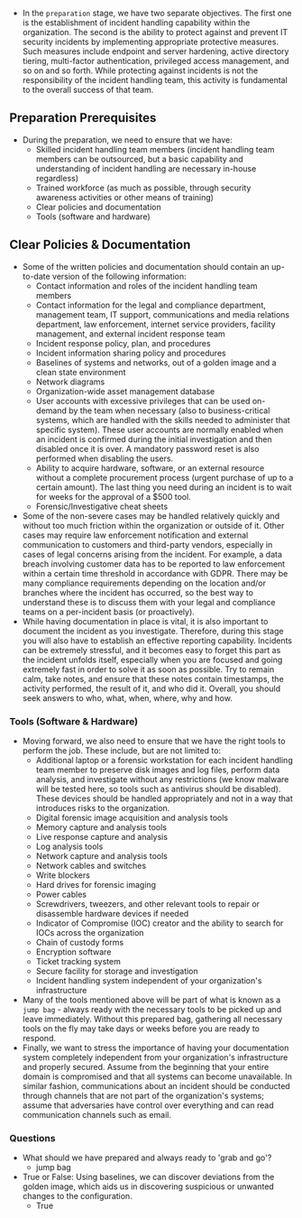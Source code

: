 - In the `preparation` stage, we have two separate objectives. The first one is the establishment of incident handling capability within the organization. The second is the ability to protect against and prevent IT security incidents by implementing appropriate protective measures. Such measures include endpoint and server hardening, active directory tiering, multi-factor authentication, privileged access management, and so on and so forth. While protecting against incidents is not the responsibility of the incident handling team, this activity is fundamental to the overall success of that team.


## Preparation Prerequisites
- During the preparation, we need to ensure that we have:
	- Skilled incident handling team members (incident handling team members can be outsourced, but a basic capability and understanding of incident handling are necessary in-house regardless)
	- Trained workforce (as much as possible, through security awareness activities or other means of training)
	- Clear policies and documentation
	- Tools (software and hardware)


## Clear Policies & Documentation
- Some of the written policies and documentation should contain an up-to-date version of the following information:
	- Contact information and roles of the incident handling team members
	- Contact information for the legal and compliance department, management team, IT support, communications and media relations department, law enforcement, internet service providers, facility management, and external incident response team
	- Incident response policy, plan, and procedures
	- Incident information sharing policy and procedures
	- Baselines of systems and networks, out of a golden image and a clean state environment
	- Network diagrams
	- Organization-wide asset management database
	- User accounts with excessive privileges that can be used on-demand by the team when necessary (also to business-critical systems, which are handled with the skills needed to administer that specific system). These user accounts are normally enabled when an incident is confirmed during the initial investigation and then disabled once it is over. A mandatory password reset is also performed when disabling the users.
	- Ability to acquire hardware, software, or an external resource without a complete procurement process (urgent purchase of up to a certain amount). The last thing you need during an incident is to wait for weeks for the approval of a $500 tool.
	- Forensic/Investigative cheat sheets
- Some of the non-severe cases may be handled relatively quickly and without too much friction within the organization or outside of it. Other cases may require law enforcement notification and external communication to customers and third-party vendors, especially in cases of legal concerns arising from the incident. For example, a data breach involving customer data has to be reported to law enforcement within a certain time threshold in accordance with GDPR. There may be many compliance requirements depending on the location and/or branches where the incident has occurred, so the best way to understand these is to discuss them with your legal and compliance teams on a per-incident basis (or proactively).
- While having documentation in place is vital, it is also important to document the incident as you investigate. Therefore, during this stage you will also have to establish an effective reporting capability. Incidents can be extremely stressful, and it becomes easy to forget this part as the incident unfolds itself, especially when you are focused and going extremely fast in order to solve it as soon as possible. Try to remain calm, take notes, and ensure that these notes contain timestamps, the activity performed, the result of it, and who did it. Overall, you should seek answers to who, what, when, where, why and how.


### Tools (Software & Hardware)
- Moving forward, we also need to ensure that we have the right tools to perform the job. These include, but are not limited to:
	- Additional laptop or a forensic workstation for each incident handling team member to preserve disk images and log files, perform data analysis, and investigate without any restrictions (we know malware will be tested here, so tools such as antivirus should be disabled). These devices should be handled appropriately and not in a way that introduces risks to the organization.
	- Digital forensic image acquisition and analysis tools
	- Memory capture and analysis tools
	- Live response capture and analysis
	- Log analysis tools
	- Network capture and analysis tools
	- Network cables and switches
	- Write blockers
	- Hard drives for forensic imaging
	- Power cables
	- Screwdrivers, tweezers, and other relevant tools to repair or disassemble hardware devices if needed
	- Indicator of Compromise (IOC) creator and the ability to search for IOCs across the organization
	- Chain of custody forms
	- Encryption software
	- Ticket tracking system
	- Secure facility for storage and investigation
	- Incident handling system independent of your organization's infrastructure
- Many of the tools mentioned above will be part of what is known as a `jump bag` - always ready with the necessary tools to be picked up and leave immediately. Without this prepared bag, gathering all necessary tools on the fly may take days or weeks before you are ready to respond.
- Finally, we want to stress the importance of having your documentation system completely independent from your organization's infrastructure and properly secured. Assume from the beginning that your entire domain is compromised and that all systems can become unavailable. In similar fashion, communications about an incident should be conducted through channels that are not part of the organization's systems; assume that adversaries have control over everything and can read communication channels such as email.

### Questions
- What should we have prepared and always ready to 'grab and go'?
	- jump bag
- True or False: Using baselines, we can discover deviations from the golden image, which aids us in discovering suspicious or unwanted changes to the configuration.
	- True